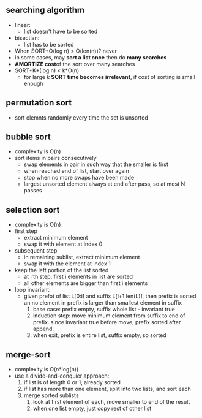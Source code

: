 ## searching algorithm
* linear:
  * list doesn't have to be sorted
* bisectian:
  * list has to be sorted
* When SORT+O(log n) > O(len(n))? never
* in some cases, may **sort a list once** then do **many searches**
* **AMORTIZE cost**of the sort over many searches
* SORT+K*(log n) < k*O(n)
  * for large *k* **SORT time becomes irrelevant**, if cost of sorting is small enough
## permutation sort
* sort elemnts randomly every time the set is unsorted
## bubble sort
* complexity is O(n)
* sort items in pairs consecutively
  * swap elements in pair in such way that the smaller is first
  * when reached end of list, start over again
  * stop when no more swaps have been made
  * largest unsorted element always at end after pass, so at most N passes
## selection sort
* complexity is O(n)
* first step
  * extract minimum element
  * swap it with element at index 0
* subsequent step
  * in remaining sublist, extract minimum element
  * swap it with the element at index 1
* keep the left portion of the list sorted
  * at i'th step, first i elements in list are sorted
  * all other elements are bigger than first i elements
* loop invariant:
  * given prefot of list L[0:i] and suffix L[i+1:len(L)],  then prefix is sorted an no element in prefix is larger than smallest element in suffix
    1. base case: prefix empty, suffix whole list - invariant true
    2. induction step: move minimum element from suffix to end of prefix. since invariant true before move, prefix sorted after append.
    3. when exit, prefix is entire list, suffix empty, so sorted
## merge-sort
* complexity is O(n*log(n))
* use a divide-and-conquier approach:
  1. if list is of length 0 or 1, already sorted
  2. if list has more than one element, split into two lists, and sort each
  3. merge sorted sublists
     1. look at first element of each, move smaller to end of the result
     2. when one list empty, just copy rest of other list